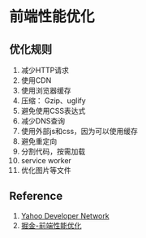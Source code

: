 # 前端性能优化

## 优化规则

1. 减少HTTP请求
2. 使用CDN
3. 使用浏览器缓存
4. 压缩： Gzip、uglify
5. 避免使用CSS表达式
6. 减少DNS查询
7. 使用外部js和css，因为可以使用缓存
8. 避免重定向
9. 分割代码，按需加载
10. service worker
11. 优化图片等文件

## Reference

1. [Yahoo Developer Network](https://csspod.com/frontend-performance-best-practices/)
2. [掘金-前端性能优化](https://segmentfault.com/a/1190000012528392)